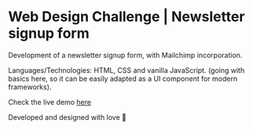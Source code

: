 # Web Design Challenge | Newsletter signup form


Development of a newsletter signup form, with Mailchimp incorporation.

Languages/Technologies: HTML, CSS and vanilla JavaScript.
(going with basics here, so it can be easily adapted as a UI component for modern frameworks).

Check the live demo [here](https://ctlaranjeiro.github.io/newsletter-form/)

Developed and designed with love 💙
